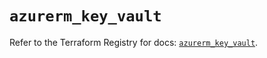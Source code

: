 # `azurerm_key_vault`

Refer to the Terraform Registry for docs: [`azurerm_key_vault`](https://registry.terraform.io/providers/hashicorp/azurerm/2.99.0/docs/resources/key_vault).
